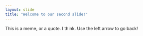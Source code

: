 ```yaml
---
layout: slide
title: "Welcome to our second slide!"
---
```

This is a meme, or a quote. I think. 
Use the left arrow to go back!
